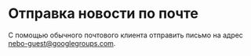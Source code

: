 # Отправка новости по почте

С помощью обычного почтового клиента отправить письмо на адрес <nebo-guest@googlegroups.com>.

